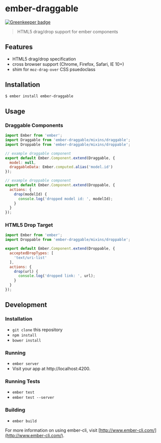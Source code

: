 # ember-draggable

[![Greenkeeper badge](https://badges.greenkeeper.io/betterup/ember-draggable.svg)](https://greenkeeper.io/)
> HTML5 drag/drop support for ember components

## Features
* HTML5 drag/drop specification
* cross browser support (Chrome, Firefox, Safari, IE 10+)
* shim for `moz-drag-over` CSS psuedoclass

## Installation

```bash
$ ember install ember-draggable
```

## Usage

### Draggable Components
```javascript
import Ember from 'ember';
import Draggable from 'ember-draggable/mixins/draggable';
import Droppable from 'ember-draggable/mixins/droppable';

// example draggable component
export default Ember.Component.extend(Draggable, {
  model: null,
  draggableData: Ember.computed.alias('model.id')
});

// example droppable component
export default Ember.Component.extend(Droppable, {
  actions: {
    drop(modelId) {
      console.log('dropped model id: ', modelId);
    }
  }
});
```

### HTML5 Drop Target

```javascript
import Ember from 'ember';
import Droppable from 'ember-draggable/mixins/droppable';

export default Ember.Component.extend(Droppable, {
  acceptedDropTypes: [
    'text/uri-list'
  ],
  actions: {
    drop(url) {
      console.log('dropped link: ', url);
    }
  }
});
```

## Development

### Installation

* `git clone` this repository
* `npm install`
* `bower install`

### Running

* `ember server`
* Visit your app at http://localhost:4200.

### Running Tests

* `ember test`
* `ember test --server`

### Building

* `ember build`

For more information on using ember-cli, visit [http://www.ember-cli.com/](http://www.ember-cli.com/).
